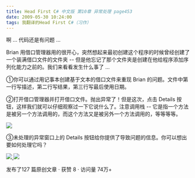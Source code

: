 ```yaml
---
title: Head First C# 中文版 第10章 异常处理 page453
date: 2009-05-30 10:24:00
tags: 我翻译的Head First C#（习作）
---
```

啊  ...  代码还是有问题  ...

  

Brian  用借口管理器用的很开心，突然想起来最初创建这个程序的时候曾经创建了一个装满借口文件的文件夹  \--
但是他忘记了那个文件夹是创建在他给程序添加序列化能力之前的。我们来看看发生什么事了  ...

  

①你可以通过用记事本创建基于文本的借口文件来重现  Brian  的问题。文件中第一行写描述，第二行写结果，第三行写最后使用日期。

  

②打开借口管理器并打开借口文件。抛出异常了！但是这次，点击  Details  按钮，这样我们就可以仔细观察过一下它说什么了。注意调用栈  \--
它是指一个方法是被另一个方法调用的，而这个方法又是被另外一个方法调用的，等等等等。

  

![](http://student.csdn.net/attachment/200905/30/39098_1243650287znzv.jpg)

③未处理的异常窗口上的  Details  按钮给你提供了导致问题的信息。你可以想出要如何处理它吗？



[ ![](https://profile.csdnimg.cn/5/2/5/3_cuipengfei1)
![](https://g.csdnimg.cn/static/user-reg-year/1x/11.png)
](https://blog.csdn.net/cuipengfei1)



发布了127 篇原创文章  ·  获赞 8  ·  访问量 74万+

